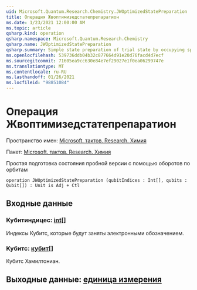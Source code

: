 ```yaml
---
uid: Microsoft.Quantum.Research.Chemistry.JWOptimizedStatePreparation
title: Операция Жвоптимизедстатепрепаратион
ms.date: 1/23/2021 12:00:00 AM
ms.topic: article
qsharp.kind: operation
qsharp.namespace: Microsoft.Quantum.Research.Chemistry
qsharp.name: JWOptimizedStatePreparation
qsharp.summary: Simple state preparation of trial state by occupying spin-orbitals
ms.openlocfilehash: 539736ddb04b32c877664d91e20d76facd4d7ecf
ms.sourcegitcommit: 71605ea9cc630e84e7ef29027e1f0ea06299747e
ms.translationtype: MT
ms.contentlocale: ru-RU
ms.lasthandoff: 01/26/2021
ms.locfileid: "98851084"
---
```

# <a name="jwoptimizedstatepreparation-operation"></a>Операция Жвоптимизедстатепрепаратион

Пространство имен: [Microsoft. тактов. Research. Химия](xref:Microsoft.Quantum.Research.Chemistry)

Пакет: [Microsoft. тактов. Research. Химия](https://nuget.org/packages/Microsoft.Quantum.Research.Chemistry)


Простая подготовка состояния пробной версии с помощью оборотов по орбитам

```qsharp
operation JWOptimizedStatePreparation (qubitIndices : Int[], qubits : Qubit[]) : Unit is Adj + Ctl
```


## <a name="input"></a>Входные данные

### <a name="qubitindices--int"></a>Кубитиндицес: [int](xref:microsoft.quantum.lang-ref.int)[]

Индексы Кубитс, которые будут заняты электронными обозначением.


### <a name="qubits--qubit"></a>Кубитс: [кубит](xref:microsoft.quantum.lang-ref.qubit)[]

Кубитс Хамилтониан.



## <a name="output--unit"></a>Выходные данные: [единица измерения](xref:microsoft.quantum.lang-ref.unit)

